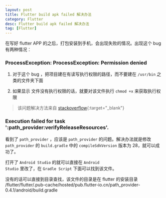 ```yaml
---
layout: post
title: Flutter build apk failed 解决办法
category: Flutter
desc: Flutter build apk failed 解决办法
tag: [Flutter]
---
```


在写好 flutter APP 的之后，打包安装到手机，会出现失败的情况。出现这个 bug 有两种情况：

### ProcessException: ProcessException: Permission denied

1. 对于这个 bug ，把项目建在有读写执行权限的路径，而不要建在 <code>/usr/bin</code> 之类的文件夹下面

2. 如果显示 <gradlew> 文件没有执行权限的话，就要对该文件执行 <code>chmod +x</code> 来获取执行权限

> 该问题解决方法来自 [stackoverflow](https://stackoverflow.com/search?q=ProcessException%3A+ProcessException%3A+Permission+denied){:target="_blank"}

### Execution failed for task ':path_provider:verifyReleaseResources'.

看到了 <code>path_provider</code> ，应该是 <code>path_provider</code> 的问题。解决办法就是修改 <code>path_provider</code> 的 <code>build.gradle</code> 中的 <code>compileSdkVersion</code> 版本为 28，就可以成功了。

打开了 <code>Android Studio</code> 的就可以直接在 <code>Android Studio</code> 里改了，在  <code>Gradle Script</code> 下面可以找到该文件。

没有的话可以直接到目录查找，该文件的目录是在 flutter 的安装目录 /flutter/flutter/.pub-cache/hosted/pub.flutter-io.cn/path_provider-0.4.1/android/build.gradle